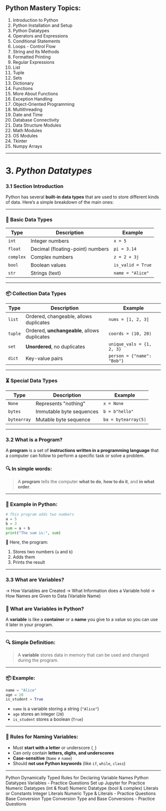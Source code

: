 
## Python Mastery Topics:
1. Introduction to Python
2. Python Installation and Setup
3. Python Datatypes
4. Operators and Expressions
5. Conditional Statements
6. Loops - Control Flow
7. String and Its Methods
8. Formatted Printing
9. Regular Expressions
10. List
11. Tuple
12. Sets
13. Dictionary
14. Functions
15. More About Functions
16. Exception Handling
17. Object-Oriented Programming
18. Multithreading
19. Date and Time
20. Database Connectivity
21. Data Structure Modules
22. Math Modules
23. OS Modules
24. Tkinter
25. Numpy Arrays
---




# 3. _Python Datatypes_

### 3.1 Section Introduction
Python has several **built-in data types** that are used to store different kinds of data. Here’s a simple breakdown of the main ones:

---

### 🔢 **Basic Data Types**
| Type       | Description                         | Example           |
|------------|-------------------------------------|-------------------|
| `int`      | Integer numbers                     | `x = 5`           |
| `float`    | Decimal (floating-point) numbers    | `pi = 3.14`       |
| `complex`  | Complex numbers                     | `z = 2 + 3j`      |
| `bool`     | Boolean values                      | `is_valid = True` |
| `str`      | Strings (text)                      | `name = "Alice"`  |

---

### 📦 **Collection Data Types**
| Type       | Description                                      | Example                          |
|------------|--------------------------------------------------|----------------------------------|
| `list`     | Ordered, changeable, allows duplicates           | `nums = [1, 2, 3]`               |
| `tuple`    | Ordered, **unchangeable**, allows duplicates     | `coords = (10, 20)`             |
| `set`      | **Unordered**, no duplicates                     | `unique_vals = {1, 2, 3}`        |
| `dict`     | Key-value pairs                                  | `person = {"name": "Bob"}`       |

---

### ⏳ **Special Data Types**
| Type     | Description              | Example          |
|----------|--------------------------|------------------|
| `None`   | Represents "nothing"     | `x = None`       |
| `bytes`  | Immutable byte sequences | `b = b"hello"`   |
| `bytearray` | Mutable byte sequence | `ba = bytearray(5)` |

---

### 3.2 What is a Program?
A **program** is a set of **instructions written in a programming language** that a computer can follow to perform a specific task or solve a problem.

### 🔍 In simple words:
> A **program** tells the computer **what to do**, **how to do it**, and **in what order**.

---

### 📌 Example in Python:
```python
# This program adds two numbers
a = 5
b = 3
sum = a + b
print("The sum is:", sum)
```

🧠 Here, the program:
1. Stores two numbers (`a` and `b`)
2. Adds them
3. Prints the result

---

### 3.3 What are Variables?
-> How Variables are Created
-> What Information does a Variable hold
-> How Names are Given to Data (Variable Name) 
### 🧠 What are Variables in Python?

A **variable** is like a **container** or a **name** you give to a value so you can use it later in your program.

---

### 🔍 Simple Definition:
> A **variable** stores data in memory that can be used and changed during the program.

---

### 📦 Example:
```python
name = "Alice"
age = 20
is_student = True
```

- `name` is a variable storing a string (`"Alice"`)
- `age` stores an integer (`20`)
- `is_student` stores a boolean (`True`)

---

### 📝 Rules for Naming Variables:
- Must **start with a letter** or underscore (`_`)
- Can only contain **letters, digits, and underscores**
- **Case-sensitive** (`Name` ≠ `name`)
- Should **not use Python keywords** (like `if`, `while`, `class`)

---

Python Dynamically Typed
Rules for Declaring Variable Names
Python Datatypes
Variables - Practice Questions 
Set up Jupyter for Practice
Numeric Datatypes (int & float)
Numeric Datatype (bool & complex)
Literals or Constants
Integer Literals
Numeric Type & Literals - Practice Questions
Base Conversion
Type Conversion
Type and Base Conversions - Practice Questions 
